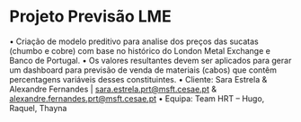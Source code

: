 # Projeto Previsão LME 

• Criação de modelo preditivo para analise dos preços das sucatas (chumbo e cobre) com base no histórico do London Metal Exchange e Banco de Portugal. 
• Os valores resultantes devem ser aplicados para gerar um dashboard para previsão de venda de materiais (cabos) que contêm percentagens variáveis desses constituintes. 
• Cliente: Sara Estrela & Alexandre Fernandes | sara.estrela.prt@msft.cesae.pt & alexandre.fernandes.prt@msft.cesae.pt
• Equipa: Team HRT – Hugo, Raquel, Thayna
